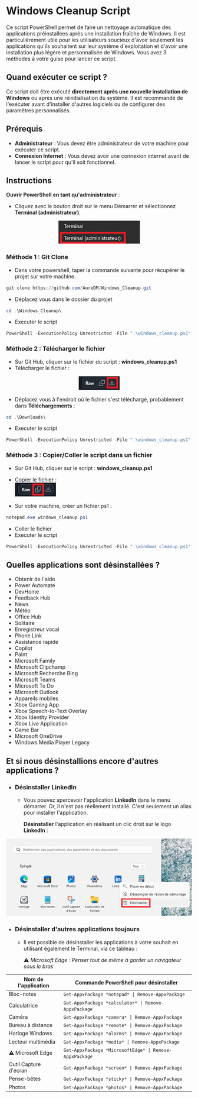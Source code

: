 # Windows Cleanup Script

Ce script PowerShell permet de faire un nettoyage automatique des applications préinstallées après une installation fraîche de Windows. Il est particulièrement utile pour les utilisateurs soucieux d'avoir seulement les applications qu'ils souhaitent sur leur système d'exploitation et d'avoir une installation plus légère et personnalisée de Windows. Vous avez 3 méthodes à votre guise pour lancer ce script.

## Quand exécuter ce script ?

Ce script doit être exécuté **directement après une nouvelle installation de Windows** ou après une réinitialisation du système. Il est recommandé de l'exécuter avant d'installer d'autres logiciels ou de configurer des paramètres personnalisés.

## Prérequis

- **Administrateur** : Vous devez être administrateur de votre machine pour exécuter ce script.
- **Connexion Internet** : Vous devez avoir une connexion internet avant de lancer le script pour qu'il soit fonctionnel.



## Instructions

**Ouvrir PowerShell en tant qu'administrateur** :
   - Cliquez avec le bouton droit sur le menu Démarrer et sélectionnez **Terminal (administrateur)**.  

<div style="text-align: center;">
  <img src="image/terminal.png" alt="Description de l'image" style="max-width: 100%; height: auto;">
</div>


### Méthode 1 : Git Clone
   - Dans votre powershell, taper la commande suivante pour récupérer le projet sur votre machine.   
```powershell
git clone https://github.com/AureDM/Windows_Cleanup.git
```

- Déplacez vous dans le dossier du projet
```powershell
cd .\Windows_Cleanup\
```

- Executer le script
```powershell
PowerShell -ExecutionPolicy Unrestricted -File ".\windows_cleanup.ps1"
```

### Méthode 2 : Télécharger le fichier
- Sur Git Hub, cliquer sur le fichier du script : **windows_cleanup.ps1**
- Télécharger le fichier :  

<div style="text-align: center;">
  <img src="image/dl.png" alt="Description de l'image" style="max-width: 100%; height: auto;">
</div>

- Déplacez vous à l'endroit où le fichier s'est téléchargé, probablement dans **Téléchargements** :
```powershell
cd .\Downloads\
```
- Executer le script 
```powershell
PowerShell -ExecutionPolicy Unrestricted -File ".\windows_cleanup.ps1"
```

### Méthode 3 : Copier/Coller le script dans un fichier 
- Sur Git Hub, cliquer sur le script : **windows_cleanup.ps1**
- Copier le fichier :  
![copy](image/copy.png)

- Sur votre machine, créer un fichier ps1 :
```powershell
notepad.exe windows_cleanup.ps1
```
- Coller le fichier
- Executer le script
```powershell
PowerShell -ExecutionPolicy Unrestricted -File ".\windows_cleanup.ps1"
```

## Quelles applications sont désinstallées ?

- Obtenir de l'aide
- Power Automate
- DevHome
- Feedback Hub
- News
- Météo
- Office Hub
- Solitaire
- Enregistreur vocal
- Phone Link
- Assistance rapide
- Copilot
- Paint
- Microsoft Family
- Microsoft Clipchamp
- Microsoft Recherche Bing
- Microsoft Teams
- Microsoft To Do
- Microsoft Outlook
- Appareils mobiles
- Xbox Gaming App
- Xbox Speech-to-Text Overlay
- Xbox Identity Provider
- Xbox Live Application
- Game Bar
- Microsoft OneDrive
- Windows Media Player Legacy



## Et si nous désinstallions encore d'autres applications ?

- ### Désinstaller LinkedIn

   - Vous pouvez apercevoir l'application **LinkedIn** dans le menu démarrer. Or, il n'est pas réellement installé. C'est seulement un alias pour installer l'application.  

      **Désinstaller** l'application en réalisant un clic droit sur le logo **LinkedIn** :

<div style="text-align: center;">
  <img src="image/linkedIn.png" alt="Description de l'image" style="max-width: 100%; height: auto;">
</div>

- ### Désinstaller d'autres applications toujours

   * Il est possible de désinstaller les applications à votre souhait en utilisant également le Terminal, via ce tableau :  

      ⚠️ *Microsoft Edge : Penser tout de même à garder un navigateur sous le bras*


| Nom de l'application       | Commande PowerShell pour désinstaller                                     |
|----------------------------|---------------------------------------------------------------------------|
| Bloc-notes                 | `Get-AppxPackage *notepad* \| Remove-AppxPackage`                         |
| Calculatrice               | `Get-AppxPackage *calculator* \| Remove-AppxPackage`                      |
| Caméra                     | `Get-AppxPackage *camera* \| Remove-AppxPackage`                          |
| Bureau à distance          | `Get-AppxPackage *remote* \| Remove-AppxPackage`                          |
| Horloge Windows            | `Get-AppxPackage *alarms* \| Remove-AppxPackage`                          |
| Lecteur multimédia         | `Get-AppxPackage *media* \| Remove-AppxPackage`                           |
| ⚠️ Microsoft Edge          | `Get-AppxPackage *MicrosoftEdge* \| Remove-AppxPackage`                   |
| Outil Capture d'écran      | `Get-AppxPackage *screen* \| Remove-AppxPackage`                          |
| Pense-bêtes                | `Get-AppxPackage *sticky* \| Remove-AppxPackage`                          |
| Photos                     | `Get-AppxPackage *photos* \| Remove-AppxPackage`                          |


